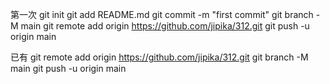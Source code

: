 第一次
git init
git add README.md
git commit -m "first commit"
git branch -M main
git remote add origin https://github.com/jipika/312.git
git push -u origin main

已有
git remote add origin https://github.com/jipika/312.git
git branch -M main
git push -u origin main